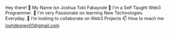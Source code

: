  Hey there! 🤝 My Name isn Joshua Tobi Fakayode
🔭 I'm a Self Taught Web3 Programmer.
🌱 I'm very Passionate on learning New Technologies Everyday.
💞️ I’m looking to collaborate on Web3 Projects 
📫 How to reach me joshdesney01@gmail.com

<!---
Sinzupro/Sinzupro is a ✨ special ✨ repository because its `README.md` (this file) appears on your GitHub profile.
You can click the Preview link to take a look at your changes.
--->
